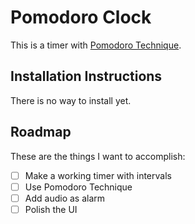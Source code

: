 # Pomodoro Clock

This is a timer with [Pomodoro Technique](https://en.wikipedia.org/wiki/Pomodoro_Technique).

## Installation Instructions

There is no way to install yet.

## Roadmap

These are the things I want to accomplish:
- [ ] Make a working timer with intervals
- [ ] Use Pomodoro Technique
- [ ] Add audio as alarm
- [ ] Polish the UI
